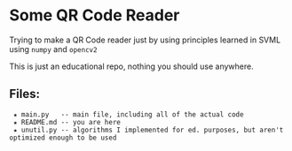# Some QR Code Reader

Trying to make a QR Code reader just by using principles learned in SVML
using `numpy` and `opencv2`


This is just an educational repo, nothing you should use anywhere.

## Files:

```
 ★ main.py   -- main file, including all of the actual code
 ★ README.md -- you are here
 ★ unutil.py -- algorithms I implemented for ed. purposes, but aren't optimized enough to be used
```
